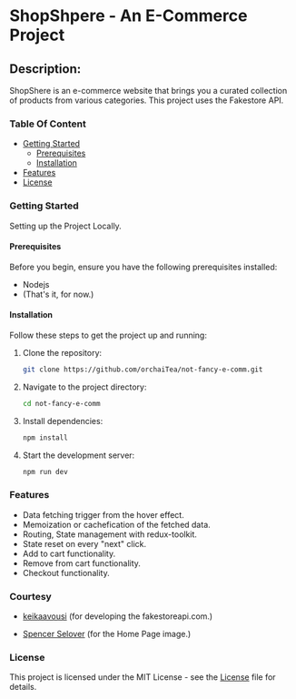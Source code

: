 # ShopShpere - An E-Commerce Project

## Description:

ShopShere is an e-commerce website that brings you a curated collection of products from various categories. This project uses the Fakestore API.

### Table Of Content

- [Getting Started](#getting-started)
  - [Prerequisites](#prerequisites)
  - [Installation](#installation)
- [Features](#features)
- [License](#license)

### Getting Started

Setting up the Project Locally.

#### Prerequisites

Before you begin, ensure you have the following prerequisites installed:

- Nodejs
- \(That's it, for now.\)

#### Installation

Follow these steps to get the project up and running:

1. Clone the repository:
   ```bash
   git clone https://github.com/orchaiTea/not-fancy-e-comm.git
   ```
2. Navigate to the project directory:
   ```bash
   cd not-fancy-e-comm
   ```
3. Install dependencies:
   ```bash
   npm install
   ```
4. Start the development server:
   ```bash
   npm run dev
   ```

### Features

- Data fetching trigger from the hover effect.
- Memoization or cachefication of the fetched data.
- Routing, State management with redux-toolkit.
- State reset on every "next" click.
- Add to cart functionality.
- Remove from cart functionality.
- Checkout functionality.

### Courtesy

- [keikaavousi](https://github.com/keikaavousi) \(for developing the fakestoreapi.com.\)

- [Spencer Selover](https://www.pexels.com/@spencer-selover-142259/) (for the Home Page image.)

### License

This project is licensed under the MIT License - see the [License](https://github.com/orchaiTea/not-fancy-e-comm/blob/master/LICENSE.md) file for details.
